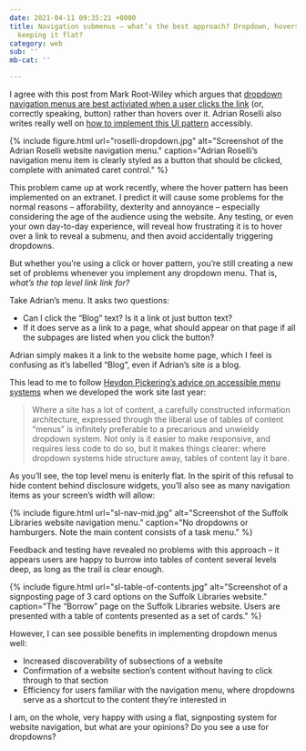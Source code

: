```yaml
---
date: 2021-04-11 09:35:21 +0000
title: Navigation submenus – what’s the best approach? Dropdown, hovers, clicks or
  keeping it flat?
category: web
sub: ''
mb-cat: ''

---
```

I agree with this post from Mark Root-Wiley which argues that [dropdown navigation menus are best activiated when a user clicks the link](https://css-tricks.com/in-praise-of-the-unambiguous-click-menu/) (or, correctly speaking, button) rather than hovers over it. Adrian Roselli also writes really well on [how to implement this UI pattern](https://adrianroselli.com/2019/06/link-disclosure-widget-navigation.html) accessibly.

{% include figure.html url="roselli-dropdown.jpg" alt="Screenshot of the Adrian Roselli website navigation menu." caption="Adrian Roselli’s navigation menu item is clearly styled as a button that should be clicked, complete with animated caret control." %}

This problem came up at work recently, where the hover pattern has been implemented on an extranet. I predict it will cause some problems for the normal reasons – afforability, dexterity and annoyance – especially considering the age of the audience using the website. Any testing, or even your own day-to-day experience, will reveal how frustrating it is to hover over a link to reveal a submenu, and then avoid accidentally triggering dropdowns.

But whether you’re using a click or hover pattern, you’re still creating a new set of problems whenever you implement any dropdown menu. That is, _what’s the top level link link for?_

Take Adrian’s menu. It asks two questions:

* Can I click the “Blog” text? Is it a link ot just button text?
* If it does serve as a link to a page, what should appear on that page if all the subpages are listed when you click the button?

Adrian simply makes it a link to the website home page, which I feel is confusing as it’s labelled “Blog”, even if Adrian’s site _is_ a blog.

This lead to me to follow [Heydon Pickering’s advice on accessible menu systems](https://www.smashingmagazine.com/2017/11/building-accessible-menu-systems/) when we developed the work site last year:

> Where a site has a lot of content, a carefully constructed information architecture, expressed through the liberal use of tables of content “menus” is infinitely preferable to a precarious and unwieldy dropdown system. Not only is it easier to make responsive, and requires less code to do so, but it makes things clearer: where dropdown systems hide structure away, tables of content lay it bare.

As you’ll see, the top level menu is eniterly flat. In the spirit of this refusal to hide content behind disclosure widgets, you’ll also see as many navigation items as your screen’s width will allow:

{% include figure.html url="sl-nav-mid.jpg" alt="Screenshot of the Suffolk Libraries website navigation menu." caption="No dropdowns or hamburgers. Note the main content consists of a task menu." %}

Feedback and testing have revealed no problems with this approach – it appears users are happy to burrow into tables of content several levels deep, as long as the trail is clear enough.

{% include figure.html url="sl-table-of-contents.jpg" alt="Screenshot of a signposting page of 3 card options on the Suffolk Libraries website." caption="The “Borrow” page on the Suffolk Libraries website. Users are presented with a table of contents presented as a set of cards." %}

However, I can see possible benefits in implementing dropdown menus well:

* Increased discoverability of subsections of a website
* Confirmation of a website section’s content without having to click through to that section
* Efficiency for users familiar with the navigation menu, where dropdowns serve as a shortcut to the content they’re interested in

I am, on the whole, very happy with using a flat, signposting system for website navigation, but what are your opinions? Do you see a use for dropdowns?